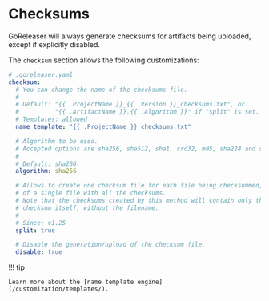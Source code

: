 # Checksums

GoReleaser will always generate checksums for artifacts being uploaded, except
if explicitly disabled.

The `checksum` section allows the following customizations:

```yaml
# .goreleaser.yaml
checksum:
  # You can change the name of the checksums file.
  #
  # Default: "{{ .ProjectName }}_{{ .Version }}_checksums.txt", or
  #          "{{ .ArtifactName }}.{{ .Algorithm }}" if "split" is set.
  # Templates: allowed
  name_template: "{{ .ProjectName }}_checksums.txt"

  # Algorithm to be used.
  # Accepted options are sha256, sha512, sha1, crc32, md5, sha224 and sha384.
  #
  # Default: sha256.
  algorithm: sha256

  # Allows to create one checksum file for each file being checksummed, instead
  # of a single file with all the checksums.
  # Note that the checksums created by this method will contain only the
  # checksum itself, without the filename.
  #
  # Since: v1.25
  split: true

  # Disable the generation/upload of the checksum file.
  disable: true
```

!!! tip

    Learn more about the [name template engine](/customization/templates/).
